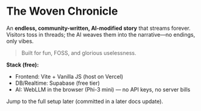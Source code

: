 # The Woven Chronicle

An **endless, community-written, AI-modified story** that streams forever.  
Visitors toss in threads; the AI weaves them into the narrative—no endings, only vibes.

> Built for fun, FOSS, and glorious uselessness.

**Stack (free):**  
- Frontend: Vite + Vanilla JS (host on Vercel)  
- DB/Realtime: Supabase (free tier)  
- AI: WebLLM in the browser (Phi-3 mini) — no API keys, no server bills

Jump to the full setup later (committed in a later docs update).
